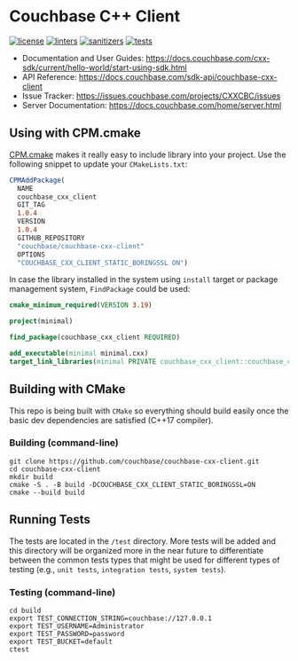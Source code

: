 # Couchbase C++ Client

[![license](https://img.shields.io/github/license/couchbase/couchbase-cxx-client?color=brightgreen)](https://opensource.org/licenses/Apache-2.0)
[![linters](https://img.shields.io/github/actions/workflow/status/couchbase/couchbase-cxx-client/linters.yml?branch=main&label=linters)](https://github.com/couchbase/couchbase-cxx-client/actions?query=workflow%3Alinters+branch%3Amain)
[![sanitizers](https://img.shields.io/github/actions/workflow/status/couchbase/couchbase-cxx-client/sanitizers.yml?branch=main&label=sanitizers)](https://github.com/couchbase/couchbase-cxx-client/actions?query=workflow%3Asanitizers+branch%3Amain)
[![tests](https://img.shields.io/github/actions/workflow/status/couchbase/couchbase-cxx-client/tests.yml?branch=main&label=tests)](https://github.com/couchbase/couchbase-cxx-client/actions?query=workflow%3Atests+branch%3Amain)

* Documentation and User Guides: https://docs.couchbase.com/cxx-sdk/current/hello-world/start-using-sdk.html
* API Reference: https://docs.couchbase.com/sdk-api/couchbase-cxx-client
* Issue Tracker: https://issues.couchbase.com/projects/CXXCBC/issues
* Server Documentation: https://docs.couchbase.com/home/server.html

## Using with CPM.cmake

[CPM.cmake](https://github.com/cpm-cmake/CPM.cmake) makes it really easy to
include library into your project. Use the following snippet to update your
`CMakeLists.txt`:

```cmake
CPMAddPackage(
  NAME
  couchbase_cxx_client
  GIT_TAG
  1.0.4
  VERSION
  1.0.4
  GITHUB_REPOSITORY
  "couchbase/couchbase-cxx-client"
  OPTIONS
  "COUCHBASE_CXX_CLIENT_STATIC_BORINGSSL ON")
```

In case the library installed in the system using `install` target or package
management system, `FindPackage` could be used:

```cmake
cmake_minimum_required(VERSION 3.19)

project(minimal)

find_package(couchbase_cxx_client REQUIRED)

add_executable(minimal minimal.cxx)
target_link_libraries(minimal PRIVATE couchbase_cxx_client::couchbase_cxx_client)
```

## Building with CMake

This repo is being built with `CMake` so everything should build easily once the
basic dev dependencies are satisfied (C++17 compiler).

### Building (command-line)

```shell
git clone https://github.com/couchbase/couchbase-cxx-client.git
cd couchbase-cxx-client
mkdir build
cmake -S . -B build -DCOUCHBASE_CXX_CLIENT_STATIC_BORINGSSL=ON
cmake --build build
```

## Running Tests

The tests are located in the `/test` directory. More tests will be added and
this directory will be organized more in the near future to differentiate
between the common tests types that might be used for different types of testing
(e.g., `unit tests`, `integration tests`, `system tests`).

### Testing (command-line)

```shell
cd build
export TEST_CONNECTION_STRING=couchbase://127.0.0.1
export TEST_USERNAME=Administrator
export TEST_PASSWORD=password
export TEST_BUCKET=default
ctest
```
